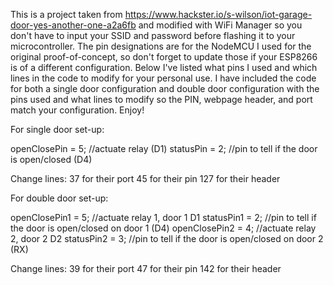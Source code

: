 This is a project taken from https://www.hackster.io/s-wilson/iot-garage-door-yes-another-one-a2a6fb and modified with WiFi Manager so you don't have to input your SSID and password before flashing it to your microcontroller. The pin designations are for the NodeMCU I used for the original proof-of-concept, so don't forget to update those if your ESP8266 is of a different configuration. Below I've listed what pins I used and which lines in the code to modify for your personal use. I have included the code for both a single door configuration and double door configuration with the pins used and what lines to modify so the PIN, webpage header, and port match your configuration. Enjoy!

For single door set-up:

openClosePin = 5;    //actuate relay (D1)
statusPin = 2;       //pin to tell if the door is open/closed (D4)

Change lines:
37 for their port
45 for their pin
127 for their header


For double door set-up:

openClosePin1 = 5;   //actuate relay 1, door 1 D1
statusPin1 = 2;      //pin to tell if the door is open/closed on door 1 (D4)
openClosePin2 = 4;   //actuate relay 2, door 2 D2
statusPin2 = 3;      //pin to tell if the door is open/closed on door 2 (RX)

Change lines:
39 for their port
47 for their pin
142 for their header